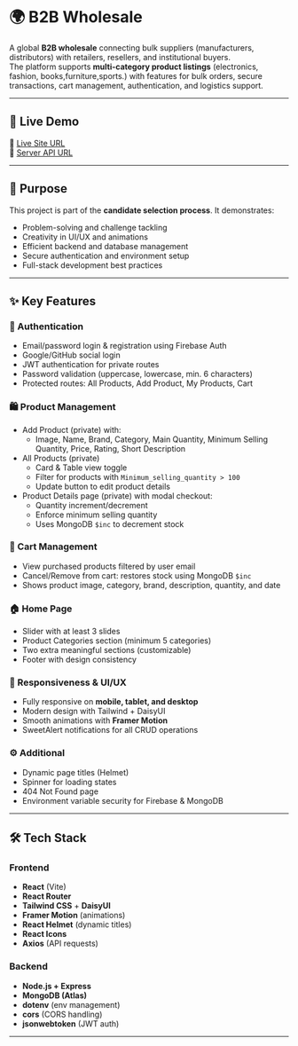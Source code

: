 # 🌍 B2B Wholesale

A global **B2B wholesale** connecting bulk suppliers (manufacturers, distributors) with retailers, resellers, and institutional buyers.  
The platform supports **multi-category product listings** (electronics, fashion, books,furniture,sports.) with features for bulk orders, secure transactions, cart management, authentication, and logistics support.

---

## 🚀 Live Demo

🔗 [Live Site URL](https://b2b-wholesale-d8558.web.app)  
🔗 [Server API URL](https://b2bwholesale.vercel.app)

---

## 🎯 Purpose

This project is part of the **candidate selection process**. It demonstrates:

- Problem-solving and challenge tackling
- Creativity in UI/UX and animations
- Efficient backend and database management
- Secure authentication and environment setup
- Full-stack development best practices

---

## ✨ Key Features

### 🔑 Authentication

- Email/password login & registration using Firebase Auth
- Google/GitHub social login
- JWT authentication for private routes
- Password validation (uppercase, lowercase, min. 6 characters)
- Protected routes: All Products, Add Product, My Products, Cart

### 🛍️ Product Management

- Add Product (private) with:
  - Image, Name, Brand, Category, Main Quantity, Minimum Selling Quantity, Price, Rating, Short Description
- All Products (private)
  - Card & Table view toggle
  - Filter for products with `Minimum_selling_quantity > 100`
  - Update button to edit product details
- Product Details page (private) with modal checkout:
  - Quantity increment/decrement
  - Enforce minimum selling quantity
  - Uses MongoDB `$inc` to decrement stock

### 🛒 Cart Management

- View purchased products filtered by user email
- Cancel/Remove from cart: restores stock using MongoDB `$inc`
- Shows product image, category, brand, description, quantity, and date

### 🏠 Home Page

- Slider with at least 3 slides
- Product Categories section (minimum 5 categories)
- Two extra meaningful sections (customizable)
- Footer with design consistency

### 📱 Responsiveness & UI/UX

- Fully responsive on **mobile, tablet, and desktop**
- Modern design with Tailwind + DaisyUI
- Smooth animations with **Framer Motion**
- SweetAlert notifications for all CRUD operations

### ⚙️ Additional

- Dynamic page titles (Helmet)
- Spinner for loading states
- 404 Not Found page
- Environment variable security for Firebase & MongoDB

---

## 🛠️ Tech Stack

### Frontend

- **React** (Vite)
- **React Router**
- **Tailwind CSS** + **DaisyUI**
- **Framer Motion** (animations)
- **React Helmet** (dynamic titles)
- **React Icons**
- **Axios** (API requests)

### Backend

- **Node.js + Express**
- **MongoDB (Atlas)**
- **dotenv** (env management)
- **cors** (CORS handling)
- **jsonwebtoken** (JWT auth)

---

